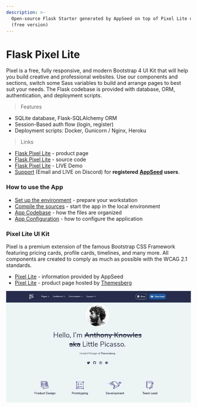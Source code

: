 ```yaml
---
description: >-
  Open-source Flask Starter generated by AppSeed on top of Pixel Lite design
  (free version)
---
```


# Flask Pixel Lite

Pixel is a free, fully responsive, and modern Bootstrap 4 UI Kit that will help you build creative and professional websites. Use our components and sections, switch some Sass variables to build and arrange pages to best suit your needs. The Flask codebase is provided with database, ORM, authentication, and deployment scripts.  

> Features

* SQLite database, Flask-SQLAlchemy ORM
* Session-Based auth flow \(login, register\)
* Deployment scripts: Docker, Gunicorn / Nginx, Heroku 

> Links

* [Flask Pixel Lite](https://appseed.us/apps/flask-apps/flask-pixel-bootstrap-uikit) - product page
* [Flask Pixel Lite](https://github.com/app-generator/flask-pixel-bootstrap-uikit) - source code 
* [Flask Pixel Lite](https://flask-pixel-lite.appseed-srv1.com/) - LIVE Demo
* [Support](https://appseed.us/support) \(Email and LIVE on Discord\) for **registered** [**AppSeed**](https://appseed.us/) **users**.



### How to use the App

* [Set up the environment](../../boilerplate-code/flask.md#environment) - prepare your workstation
* [Compile the sources](../../boilerplate-code/flask-dashboard.md#build-the-app-1) - start the app in the local environment
* [App Codebase](../../boilerplate-code/flask.md#app-codebase) - how the files are organized
* [App Configuration](../../boilerplate-code/flask.md#app-configuration) - how to configure the application



### Pixel Lite UI Kit

Pixel is a premium extension of the famous Bootstrap CSS Framework featuring pricing cards, profile cards, timelines, and many more. All components are created to comply as much as possible with the WCAG 2.1 standards.

* [Pixel Lite](../../content/bootstrap-template/pixel-lite-template.md) - information provided by AppSeed
* [Pixel Lite](https://themesberg.com/product/ui-kit/pixel-free-bootstrap-5-ui-kit) - product page hosted by [Themesberg](../../content/partners/themesberg.md)

![Pixel Lite - Freelancer Page.](../../.gitbook/assets/pixel-lite-freelancer-page.jpg)

